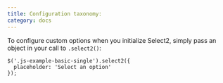 ```yaml
---
title: Configuration taxonomy:
category: docs
---
```


To configure custom options when you initialize Select2, simply pass an object in your call to `.select2()`:

```
$('.js-example-basic-single').select2({
  placeholder: 'Select an option'
});
```
